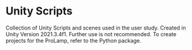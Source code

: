 # Unity Scripts

Collection of Unity Scripts and scenes used in the user study.
Created in Unity Version 2021.3.4f1.
Further use is not recommended. To create projects for the ProLamp, refer to the Python package.